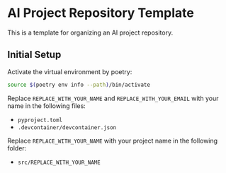 # AI Project Repository Template

This is a template for organizing an AI project repository.


## Initial Setup

Activate the virtual environment by poetry:

```bash
source $(poetry env info --path)/bin/activate
```

Replace `REPLACE_WITH_YOUR_NAME` and `REPLACE_WITH_YOUR_EMAIL` with your name in the following files:
- `pyproject.toml`
- `.devcontainer/devcontainer.json`

Replace `REPLACE_WITH_YOUR_NAME` with your project name in the following folder:
- `src/REPLACE_WITH_YOUR_NAME`

